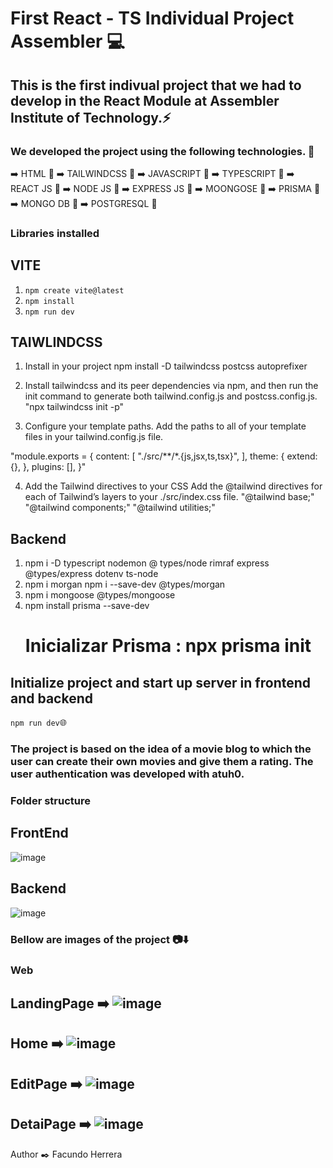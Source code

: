 # First React - TS Individual Project Assembler :computer:

## This is the first indivual project that we had to develop in the React Module at Assembler Institute of Technology.:zap:

### We developed the project using the following technologies. :open_file_folder:

:arrow_right: HTML :rocket:
:arrow_right: TAILWINDCSS :art:
:arrow_right: JAVASCRIPT :rocket:
:arrow_right: TYPESCRIPT :rocket:
:arrow_right: REACT JS :rocket:
:arrow_right: NODE JS :brain:
:arrow_right: EXPRESS JS :brain:
:arrow_right: MOONGOSE :floppy_disk:
:arrow_right: PRISMA :floppy_disk:
:arrow_right: MONGO DB :floppy_disk:
:arrow_right: POSTGRESQL :floppy_disk:

### Libraries installed
## VITE 
 1) ```npm create vite@latest```
 2) ```npm install```
 3) ```npm run dev```
    
## TAIWLINDCSS
1) Install in your project
npm install -D tailwindcss postcss autoprefixer

2) Install tailwindcss and its peer 
dependencies via npm, and then run 
the init command to generate both 
tailwind.config.js and postcss.config.js.
"npx tailwindcss init -p"

3) Configure your template paths.
Add the paths to all of your template 
files in your tailwind.config.js file.

"module.exports = {
  content: [
    "./src/**/*.{js,jsx,ts,tsx}",
  ],
  theme: {
    extend: {},
  },
  plugins: [],
}"

4) Add the Tailwind directives to your CSS
Add the @tailwind directives for each of Tailwind’s 
layers to your ./src/index.css file.
"@tailwind base;"
"@tailwind components;"
"@tailwind utilities;"

## Backend
1) npm i -D typescript nodemon @ types/node rimraf express @types/express dotenv ts-node
2) npm i morgan npm i --save-dev @types/morgan
3) npm i mongoose @types/mongoose
4) npm install prisma --save-dev
    # Inicializar Prisma : npx prisma init

## Initialize project and start up server in frontend and backend
```npm run dev```:globe_with_meridians:

### The project is based on the idea of a movie blog to which the user can create their own movies and give them a rating. The user authentication was developed with atuh0. 

### Folder structure
## FrontEnd
![image](https://github.com/facundh23/movieHubFront-Assembler/assets/90207514/77d14125-e5f6-4295-ba9e-a6d321b23ac0)
## Backend
![image](https://github.com/facundh23/movieHubFront-Assembler/assets/90207514/f3a298ec-d435-4754-a341-aaf894d61072)

### Bellow are images of the project 📷:arrow_down:

### Web
## LandingPage :arrow_right:  ![image](https://github.com/facundh23/movieHubFront-Assembler/assets/90207514/ab07ff73-021c-4301-a9d0-6cb1e1f4458e)
## Home :arrow_right:  ![image](https://github.com/facundh23/movieHubFront-Assembler/assets/90207514/bbb01837-7dca-420b-a31b-f7593f97cf74)
## EditPage :arrow_right:  ![image](https://github.com/facundh23/movieHubFront-Assembler/assets/90207514/80c66081-133d-4eec-841c-23ca41096745)
## DetaiPage :arrow_right:  ![image](https://github.com/facundh23/movieHubFront-Assembler/assets/90207514/0ab10a32-347a-43d4-bee1-5ecd88d8b3b5)





Author :black_nib:
Facundo Herrera
